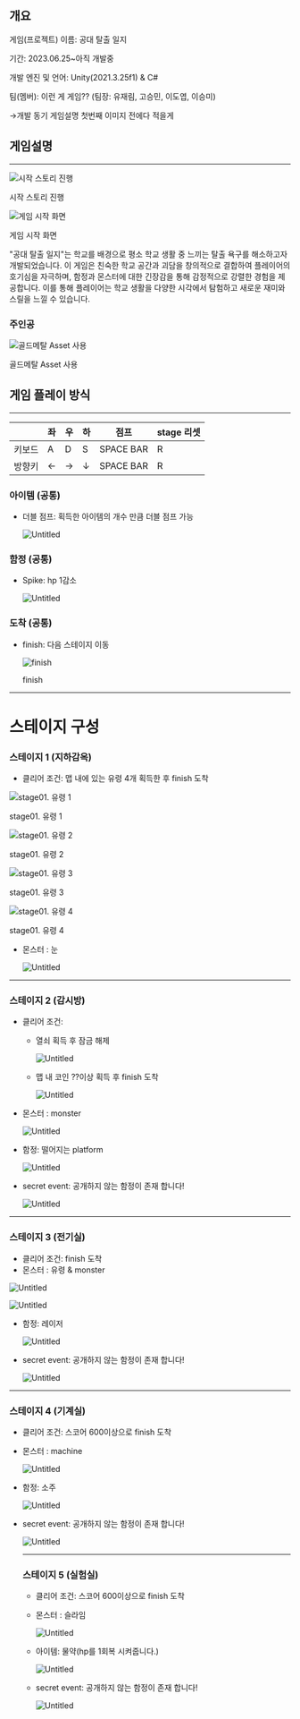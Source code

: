 ## 개요

게임(프로젝트) 이름: 공대 탈출 일지

기간: 2023.06.25~아직 개발중 

개발 엔진 및 언어: Unity(2021.3.25f1) & C# 

팀(멤버): 이런 게 게임?? (팀장: 유재림, 고승민, 이도엽, 이승미)

→개발 동기 게임설명 첫번째 이미지 전에다 적을게

## 게임설명

---

![시작 스토리 진행](./Images/kal_intro.png)

시작 스토리 진행

![게임 시작 화면](./Images/kal_roby.png)

게임 시작 화면

"공대 탈출 일지"는 학교를 배경으로 평소 학교 생활 중 느끼는 탈출 욕구를 해소하고자 개발되었습니다. 이 게임은 친숙한 학교 공간과 괴담을 창의적으로 결합하여 플레이어의 호기심을 자극하며, 함정과 몬스터에 대한 긴장감을 통해 감정적으로 강렬한 경험을 제공합니다. 이를 통해 플레이어는 학교 생활을 다양한 시각에서 탐험하고 새로운 재미와 스릴을 느낄 수 있습니다.

### 주인공

![골드메탈 Asset 사용](./Images/kal_stage01_character.png)

골드메탈 Asset 사용

## 게임 플레이 방식

---

|  | 좌 | 우 | 하 | 점프 | stage 리셋 |
| --- | --- | --- | --- | --- | --- |
| 키보드 | A | D | S | SPACE BAR | R |
| 방향키 | ← | → | ↓ | SPACE BAR | R |

### 아이템 (공통)

- 더블 점프: 획득한 아이템의 개수 만큼 더블 점프 가능
    
    ![Untitled](%E1%84%8E%E1%85%AC%E1%84%8C%E1%85%A9%E1%86%BC%20%E1%84%92%E1%85%AC%E1%84%8B%E1%85%B4%20!%20(%2009%2009%20)%205b2b2a015f66458fbe947cedf843b6ef/Untitled%206.png)
    

### 함정 (공통)

- Spike: hp 1감소
    
    ![Untitled](%E1%84%8E%E1%85%AC%E1%84%8C%E1%85%A9%E1%86%BC%20%E1%84%92%E1%85%AC%E1%84%8B%E1%85%B4%20!%20(%2009%2009%20)%205b2b2a015f66458fbe947cedf843b6ef/Untitled%207.png)
    

### 도착 (공통)

- finish: 다음 스테이지 이동
    
    ![finish](%E1%84%8E%E1%85%AC%E1%84%8C%E1%85%A9%E1%86%BC%20%E1%84%92%E1%85%AC%E1%84%8B%E1%85%B4%20!%20(%2009%2009%20)%205b2b2a015f66458fbe947cedf843b6ef/Untitled%208.png)
    
    finish
    

---
# 스테이지 구성 

### 스테이지 1 (지하감옥)

- 클리어 조건: 맵 내에 있는 유령 4개 획득한 후 finish 도착

![stage01. 유령 1](%E1%84%8E%E1%85%AC%E1%84%8C%E1%85%A9%E1%86%BC%20%E1%84%92%E1%85%AC%E1%84%8B%E1%85%B4%20!%20(%2009%2009%20)%205b2b2a015f66458fbe947cedf843b6ef/Untitled%209.png)

stage01. 유령 1

![stage01. 유령 2](%E1%84%8E%E1%85%AC%E1%84%8C%E1%85%A9%E1%86%BC%20%E1%84%92%E1%85%AC%E1%84%8B%E1%85%B4%20!%20(%2009%2009%20)%205b2b2a015f66458fbe947cedf843b6ef/Untitled%2010.png)

stage01. 유령 2

![stage01. 유령 3](%E1%84%8E%E1%85%AC%E1%84%8C%E1%85%A9%E1%86%BC%20%E1%84%92%E1%85%AC%E1%84%8B%E1%85%B4%20!%20(%2009%2009%20)%205b2b2a015f66458fbe947cedf843b6ef/Untitled%2011.png)

stage01. 유령 3

![stage01. 유령 4](%E1%84%8E%E1%85%AC%E1%84%8C%E1%85%A9%E1%86%BC%20%E1%84%92%E1%85%AC%E1%84%8B%E1%85%B4%20!%20(%2009%2009%20)%205b2b2a015f66458fbe947cedf843b6ef/Untitled%2012.png)

stage01. 유령 4

- 몬스터 : 눈
    
    ![Untitled](%E1%84%8E%E1%85%AC%E1%84%8C%E1%85%A9%E1%86%BC%20%E1%84%92%E1%85%AC%E1%84%8B%E1%85%B4%20!%20(%2009%2009%20)%205b2b2a015f66458fbe947cedf843b6ef/Untitled%2013.png)
    


---

### 스테이지 2 (감시방)

- 클리어 조건:
    - 열쇠 획득 후 잠금 해제
        
        ![Untitled](%E1%84%8E%E1%85%AC%E1%84%8C%E1%85%A9%E1%86%BC%20%E1%84%92%E1%85%AC%E1%84%8B%E1%85%B4%20!%20(%2009%2009%20)%205b2b2a015f66458fbe947cedf843b6ef/Untitled%2022.png)
        
    - 맵 내 코인 ??이상 획득 후 finish 도착
        
        ![Untitled](%E1%84%8E%E1%85%AC%E1%84%8C%E1%85%A9%E1%86%BC%20%E1%84%92%E1%85%AC%E1%84%8B%E1%85%B4%20!%20(%2009%2009%20)%205b2b2a015f66458fbe947cedf843b6ef/Untitled%2023.png)
        
- 몬스터 : monster
    
    ![Untitled](%E1%84%8E%E1%85%AC%E1%84%8C%E1%85%A9%E1%86%BC%20%E1%84%92%E1%85%AC%E1%84%8B%E1%85%B4%20!%20(%2009%2009%20)%205b2b2a015f66458fbe947cedf843b6ef/Untitled%2024.png)
    
- 함정: 떨어지는 platform
    
    ![Untitled](%E1%84%8E%E1%85%AC%E1%84%8C%E1%85%A9%E1%86%BC%20%E1%84%92%E1%85%AC%E1%84%8B%E1%85%B4%20!%20(%2009%2009%20)%205b2b2a015f66458fbe947cedf843b6ef/Untitled%2025.png)
    

- secret event: 공개하지 않는 함정이 존재 합니다!
    
    ![Untitled](%E1%84%8E%E1%85%AC%E1%84%8C%E1%85%A9%E1%86%BC%20%E1%84%92%E1%85%AC%E1%84%8B%E1%85%B4%20!%20(%2009%2009%20)%205b2b2a015f66458fbe947cedf843b6ef/Untitled%2026.png)
    

---

### 스테이지 3 (전기실)

- 클리어 조건:  finish 도착
- 몬스터 : 유령 & monster

![Untitled](%E1%84%8E%E1%85%AC%E1%84%8C%E1%85%A9%E1%86%BC%20%E1%84%92%E1%85%AC%E1%84%8B%E1%85%B4%20!%20(%2009%2009%20)%205b2b2a015f66458fbe947cedf843b6ef/Untitled%2027.png)

![Untitled](%E1%84%8E%E1%85%AC%E1%84%8C%E1%85%A9%E1%86%BC%20%E1%84%92%E1%85%AC%E1%84%8B%E1%85%B4%20!%20(%2009%2009%20)%205b2b2a015f66458fbe947cedf843b6ef/Untitled%2024.png)

- 함정: 레이저
    
    ![Untitled](%E1%84%8E%E1%85%AC%E1%84%8C%E1%85%A9%E1%86%BC%20%E1%84%92%E1%85%AC%E1%84%8B%E1%85%B4%20!%20(%2009%2009%20)%205b2b2a015f66458fbe947cedf843b6ef/Untitled%2028.png)
    
- secret event: 공개하지 않는 함정이 존재 합니다!
    
    ![Untitled](%E1%84%8E%E1%85%AC%E1%84%8C%E1%85%A9%E1%86%BC%20%E1%84%92%E1%85%AC%E1%84%8B%E1%85%B4%20!%20(%2009%2009%20)%205b2b2a015f66458fbe947cedf843b6ef/Untitled%2026.png)
    

---

### 스테이지 4 (기계실)

- 클리어 조건:  스코어 600이상으로 finish 도착
- 몬스터 : machine
    
    ![Untitled](%E1%84%8E%E1%85%AC%E1%84%8C%E1%85%A9%E1%86%BC%20%E1%84%92%E1%85%AC%E1%84%8B%E1%85%B4%20!%20(%2009%2009%20)%205b2b2a015f66458fbe947cedf843b6ef/Untitled%2029.png)
    
- 함정: 소주
    
    ![Untitled](%E1%84%8E%E1%85%AC%E1%84%8C%E1%85%A9%E1%86%BC%20%E1%84%92%E1%85%AC%E1%84%8B%E1%85%B4%20!%20(%2009%2009%20)%205b2b2a015f66458fbe947cedf843b6ef/Untitled%2030.png)
    
- secret event: 공개하지 않는 함정이 존재 합니다!
    
    ![Untitled](%E1%84%8E%E1%85%AC%E1%84%8C%E1%85%A9%E1%86%BC%20%E1%84%92%E1%85%AC%E1%84%8B%E1%85%B4%20!%20(%2009%2009%20)%205b2b2a015f66458fbe947cedf843b6ef/Untitled%2026.png)
    
    ---
    
    ### 스테이지 5 (실험실)
    
    - 클리어 조건:  스코어 600이상으로 finish 도착
    - 몬스터 : 슬라임
        
        ![Untitled](%E1%84%8E%E1%85%AC%E1%84%8C%E1%85%A9%E1%86%BC%20%E1%84%92%E1%85%AC%E1%84%8B%E1%85%B4%20!%20(%2009%2009%20)%205b2b2a015f66458fbe947cedf843b6ef/Untitled%2031.png)
        
    - 아이템: 물약(hp를 1회복 시켜줍니다.)
        
        ![Untitled](%E1%84%8E%E1%85%AC%E1%84%8C%E1%85%A9%E1%86%BC%20%E1%84%92%E1%85%AC%E1%84%8B%E1%85%B4%20!%20(%2009%2009%20)%205b2b2a015f66458fbe947cedf843b6ef/Untitled%2032.png)
        
    - secret event: 공개하지 않는 함정이 존재 합니다!
        
        ![Untitled](%E1%84%8E%E1%85%AC%E1%84%8C%E1%85%A9%E1%86%BC%20%E1%84%92%E1%85%AC%E1%84%8B%E1%85%B4%20!%20(%2009%2009%20)%205b2b2a015f66458fbe947cedf843b6ef/Untitled%2026.png)
        

